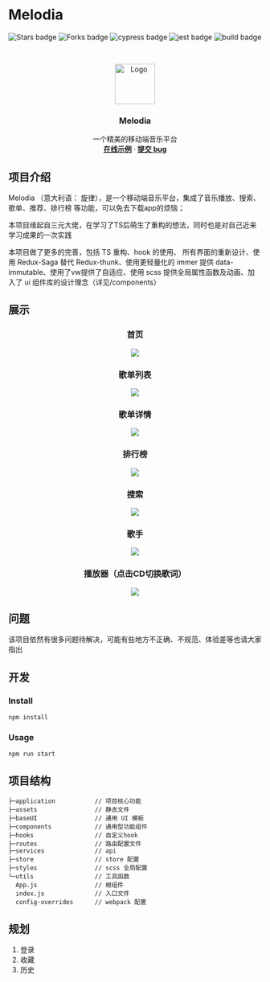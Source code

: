 # Melodia

<!-- Badge -->
![Stars badge](https://img.shields.io/badge/stars-3-green)
![Forks badge](https://img.shields.io/badge/forks-0-brightgreen)
![cypress badge](https://img.shields.io/badge/E2E-Cypress-brightgreen)
![jest badge](https://img.shields.io/badge/unit%20test-jest-yellowgreen)
![build badge](https://github.com/wangeditor-team/wangEditor/workflows/build/badge.svg)

<!-- PROJECT LOGO -->
<br />
<p align="center">
  <a href="https://github.com/Censwin/melodia-ts/">
    <img src="./docs/logo.png" alt="Logo" width="80" height="80">
  </a>

  <h3 align="center">Melodia</h3>

  <p align="center">
    一个精美的移动端音乐平台
    <br />
    <a href="https://censwin.github.io/melodia-ts/"><strong>在线示例</strong></a>
    ·
    <a href="https://github.com/Censwin/melodia-ts/issues/new"><strong>提交 bug</strong></a>
    <br />
  </p>
</p>

## 项目介绍

Melodia （意大利语： 旋律），是一个移动端音乐平台，集成了音乐播放、搜索、歌单、推荐、排行榜 等功能，可以免去下载app的烦恼；  

本项目缘起自三元大佬，在学习了TS后萌生了重构的想法，同时也是对自己近来学习成果的一次实践

本项目做了更多的完善，包括 TS 重构、hook 的使用、 所有界面的重新设计、使用 Redux-Saga 替代 Redux-thunk、使用更轻量化的 immer 提供 data-immutable、使用了vw提供了自适应、使用 scss 提供全局属性函数及动画、加入了 ui 组件库的设计理念（详见/components）

## 展示

<h3 align="center">首页</h3>
<p align="center"><img src="./docs/首页.gif"></p>

<h3 align="center">歌单列表</h3>
<p align="center"><img src="./docs/歌单.gif"></p>

<h3 align="center">歌单详情</h3>
<p align="center"><img src="./docs/歌单详情.gif"></p>

<h3 align="center">排行榜</h3>
<p align="center"><img src="./docs/排行榜.gif"></p>

<h3 align="center">搜索</h3>
<p align="center"><img src="./docs/搜索.gif"></p>

<h3 align="center">歌手</h3>
<p align="center"><img src="./docs/歌手.gif"></p>

<h3 align="center">播放器（点击CD切换歌词）</h3>
<p align="center"><img src="./docs/播放器.gif"></p>

## 问题

该项目依然有很多问题待解决，可能有些地方不正确、不规范、体验差等也请大家指出

## 开发

### Install

```
npm install
```

### Usage

```
npm run start
```

## 项目结构

```
├─application           // 项目核心功能
├─assets                // 静态文件
├─baseUI                // 通用 UI 模板
├─components            // 通用型功能组件
├─hooks                 // 自定义hook
├─routes                // 路由配置文件
├─services              // api
├─store                 // store 配置
├─styles                // scss 全局配置
└─utils                 // 工具函数
  App.js                // 根组件
  index.js              // 入口文件
  config-overrides      // webpack 配置
```



## 规划

1. 登录
2. 收藏
3. 历史

